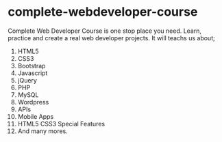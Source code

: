 # complete-webdeveloper-course

Complete Web Developer Course is one stop place you need. Learn, practice and create a real web developer projects. It will teachs us about;
1. HTML5
2. CSS3
3. Bootstrap
4. Javascript
5. jQuery
6. PHP
7. MySQL
8. Wordpress
9. APIs
10. Mobile Apps
11. HTML5 CSS3 Special Features
12. And many mores.
